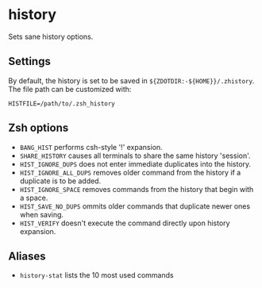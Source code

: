history
=======

Sets sane history options.

Settings
--------

By default, the history is set to be saved in `${ZDOTDIR:-${HOME}}/.zhistory`.
The file path can be customized with:

    HISTFILE=/path/to/.zsh_history

Zsh options
-----------

  * `BANG_HIST` performs csh-style '!' expansion.
  * `SHARE_HISTORY` causes all terminals to share the same history 'session'.
  * `HIST_IGNORE_DUPS` does not enter immediate duplicates into the history.
  * `HIST_IGNORE_ALL_DUPS` removes older command from the history if a duplicate is to be added.
  * `HIST_IGNORE_SPACE` removes commands from the history that begin with a space.
  * `HIST_SAVE_NO_DUPS` ommits older commands that duplicate newer ones when saving.
  * `HIST_VERIFY` doesn't execute the command directly upon history expansion.

Aliases
-------

  * `history-stat` lists the 10 most used commands
